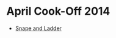 # April Cook-Off 2014

* [Snape and Ladder][]

[Snape and Ladder]: https://www.codechef.com/COOK45/problems/SNAPE

